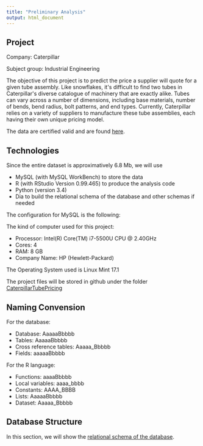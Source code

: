 ```yaml
---
title: "Preliminary Analysis"
output: html_document
---
```


## Project
Company: Caterpillar

Subject group: Industrial Engineering

The objective of this project is to predict the price a supplier will quote for a given tube assembly. Like snowflakes, it's difficult to find two tubes in Caterpillar's diverse catalogue of machinery that are exactly alike. Tubes can vary across a number of dimensions, including base materials, number of bends, bend radius, bolt patterns, and end types. Currently, Caterpillar relies on a variety of suppliers to manufacture these tube assemblies, each having their own unique pricing model.

The data are certified valid and are found [here](https://www.kaggle.com/c/caterpillar-tube-pricing/data).


## Technologies

Since the entire dataset is approximatively 6.8 Mb, we will use

* MySQL (with MySQL WorkBench) to store the data
* R (with RStudio Version 0.99.465) to produce the analysis code
* Python (version 3.4)
* Dia to build the relational schema of the database and other schemas if needed

The configuration for MySQL is the following:

The kind of computer used for this project:

* Processor: Intel(R) Core(TM) i7-5500U CPU @ 2.40GHz
* Cores: 4
* RAM: 8 GB
* Company Name: HP (Hewlett-Packard)

The Operating System used is Linux Mint 17.1

The project files will be stored in github under the folder [CaterpillarTubePricing](https://github.com/glapointe7/CaterpillarTubePricing)

## Naming Convension
For the database:

* Database: AaaaaBbbbb
* Tables: AaaaaBbbbb
* Cross reference tables: Aaaaa_Bbbbb
* Fields: aaaaaBbbbb

For the R language:

* Functions: aaaaBbbbb
* Local variables: aaaa_bbbb
* Constants: AAAA_BBBB
* Lists: AaaaaBbbbb
* Dataset: Aaaaa_Bbbbb

## Database Structure
In this section, we will show the [relational schema of the database](https://github.com/glapointe7/CaterpillarTubePricing/blob/master/Caterpillar.dia).
